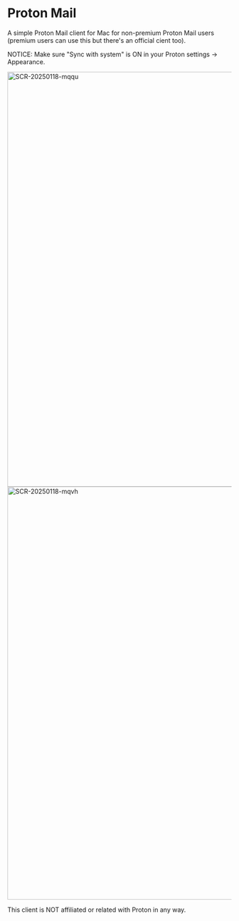 # Proton Mail
A simple Proton Mail client for Mac for non-premium Proton Mail users (premium users can use this but there's an official cient too).

NOTICE: Make sure "Sync with system" is ON in your Proton settings -> Appearance.

<img width="931" alt="SCR-20250118-mqqu" src="https://github.com/user-attachments/assets/c6ebb5fd-f1ec-49f4-9889-8073e9e0262c" />
<img width="927" alt="SCR-20250118-mqvh" src="https://github.com/user-attachments/assets/65b6f6fe-6473-4977-8e6d-53474fb3e317" />

This client is NOT affiliated or related with Proton in any way.
